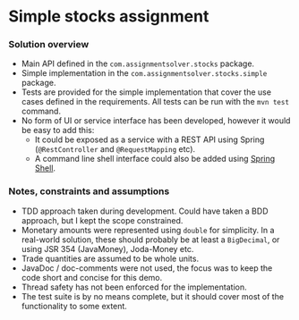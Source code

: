 # Simple stocks assignment

### Solution overview

- Main API defined in the `com.assignmentsolver.stocks` package.
- Simple implementation in the `com.assignmentsolver.stocks.simple` package.
- Tests are provided for the simple implementation that cover the use cases defined in the requirements. All tests can
  be run with the `mvn test` command.
- No form of UI or service interface has been developed, however it would be easy to add this:
    - It could be exposed as a service with a REST API using Spring (`@RestController` and `@RequestMapping` etc).
    - A command line shell interface could also be added using [Spring Shell](http://projects.spring.io/spring-shell/).

### Notes, constraints and assumptions

- TDD approach taken during development. Could have taken a BDD approach, but I kept the scope constrained.
- Monetary amounts were represented using `double` for simplicity. In a real-world solution, these
  should probably be at least a `BigDecimal`, or using JSR 354 (JavaMoney), Joda-Money etc.
- Trade quantities are assumed to be whole units.
- JavaDoc / doc-comments were not used, the focus was to keep the code short and concise for this demo.
- Thread safety has not been enforced for the implementation.
- The test suite is by no means complete, but it should cover most of the functionality to some extent.
